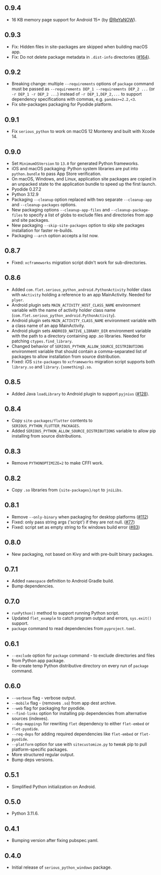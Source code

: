 ## 0.9.4

* 16 KB memory page support for Android 15+ (by [@ReYaNOW](https://github.com/ReYaNOW)).

## 0.9.3

* Fix: Hidden files in site-packages are skipped when building macOS app.
* Fix: Do not delete package metadata in `.dist-info` directories ([#164](https://github.com/flet-dev/serious-python/issues/164)).

## 0.9.2

* Breaking change: multiple `--requirements` options of `package` command must be passed as `--requirements DEP_1 --requirements DEP_2 ...` (or `-r DEP_1 -r DEP_2 ...`) instead of `-r DEP_1,DEP_2,...` to support dependency specifications with commas, e.g. `pandas>=2.2,<3`.
* Fix site-packages packaging for Pyodide platform.

## 0.9.1

* Fix `serious_python` to work on macOS 12 Monterey and built with Xcode 14.

## 0.9.0

* Set `MinimumOSVersion` to `13.0` for generated Python frameworks.
* iOS and macOS packaging: Python system libraries are put into `python.bundle` to pass App Store verification.
* On macOS, Windows, and Linux, application site packages are copied in an unpacked state to the application bundle to speed up the first launch.
* Pyodide 0.27.2
* Python 3.12.9
* Packaging `--cleanup` option replaced with two separate `--cleanup-app` and `--cleanup-packages` options.
* New packaging options `--cleanup-app-files` and `--cleanup-package-files` to specify a list of globs to exclude files and directories from app and site packages.
* New packaging `--skip-site-packages` option to skip site packages installation for faster re-builds.
* Packaging `--arch` option accepts a list now.

## 0.8.7

* Fixed: `xcframeworks` migration script didn't work for sub-directories.

## 0.8.6

* Added `com.flet.serious_python_android.PythonActivity` holder class with `mActivity` holding a reference to an app MainActivity. Needed for `plyer`.
* Android plugin sets `MAIN_ACTIVITY_HOST_CLASS_NAME` environment variable with the name of activity holder class name (`com.flet.serious_python_android.PythonActivity`).
* Android plugin sets `MAIN_ACTIVITY_CLASS_NAME` environment variable with a class name of an app MainActivity.
* Android plugin sets `ANDROID_NATIVE_LIBRARY_DIR` environment variable with the path to a directory containing app .so libraries. Needed for patching `ctypes.find_library`.
* Changed behavior of `SERIOUS_PYTHON_ALLOW_SOURCE_DISTRIBUTIONS` environment variable that should contain a comma-separated list of packages to allow installation from source distribution.
* Fixed: iOS `site-packages` to `xcframeworks` migration script supports both `library.so` and `library.{something}.so`.

## 0.8.5

* Added Java `loadLibrary` to Android plugin to support `pyjnius` ([#128](https://github.com/flet-dev/serious-python/issues/128)).

## 0.8.4

* Copy `site-packages/flutter` contents to `SERIOUS_PYTHON_FLUTTER_PACKAGES`.
* Added `SERIOUS_PYTHON_ALLOW_SOURCE_DISTRIBUTIONS` variable to allow pip installing from source distributions.

## 0.8.3

* Remove `PYTHONOPTIMIZE=2` to make CFFI work.

## 0.8.2

* Copy `.so` libraries from `{site-packages}/opt` to `jniLibs`.

## 0.8.1

* Remove `--only-binary` when packaging for desktop platforms ([#112](https://github.com/flet-dev/serious-python/issues/112))
* Fixed: only pass string args ('script') if they are not null. ([#77](https://github.com/flet-dev/serious-python/issues/77))
* Fixed: script set as empty string to fix windows build error ([#83](https://github.com/flet-dev/serious-python/issues/83))

## 0.8.0

* New packaging, not based on Kivy and with pre-built binary packages.

## 0.7.1

* Added `namespace` definition to Android Gradle build.
* Bump dependencies.

## 0.7.0

* `runPython()` method to support running Python script.
* Updated `flet_example` to catch program output and errors, `sys.exit()` support.
* `package` command to read dependencies from `pyproject.toml`.

## 0.6.1

* `--exclude` option for `package` command - to exclude directories and files from Python app package.
* Re-create temp Python distributive directory on every run of `package` command.

## 0.6.0

* `--verbose` flag - verbose output.
* `--mobile` flag - (removes `.so`) from app dest archive.
* `--web` flag for packaging for pyodide.
* `--find-links` option for installing pip dependencies from alternative sources (indexes).
* `--dep-mappings` for rewriting `flet` dependency to either `flet-embed` or `flet-pyodide`.
* `--req-deps` for adding required dependencies like `flet-embed` or `flet-pyodide`.
* `--platform` option for use with `sitecustomize.py` to tweak pip to pull platform-specific packages.
* More structured regular output.
* Bump deps versions.

## 0.5.1

* Simplified Python initialization on Android.

## 0.5.0

* Python 3.11.6.

## 0.4.1

* Bumping version after fixing pubspec.yaml.

## 0.4.0

* Initial release of `serious_python_windows` package.